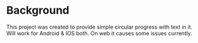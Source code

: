 # Background

This project was created to provide simple circular progress with text in it. Will work for Android & IOS both. On web it causes some issues currently.

